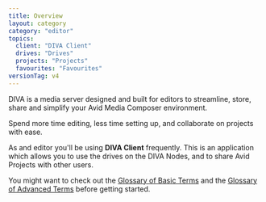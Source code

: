 ```yaml
---
title: Overview
layout: category
category: "editor"
topics:
  client: "DIVA Client"
  drives: "Drives"
  projects: "Projects"
  favourites: "Favourites"
versionTag: v4
---
```


DIVA is a media server designed and built for editors to streamline, store, share and simplify your Avid Media Composer environment.

Spend more time editing, less time setting up, and collaborate on projects with ease.

As and editor you'll be using <strong>DIVA Client</strong> frequently.
This is an application which allows you to use the drives on the DIVA Nodes, and to share Avid Projects with other users.

You might want to check out the [Glossary of Basic Terms](/v4/editor/glossary-basic.html) and the [Glossary of Advanced Terms](/v4/admin/glossary-advanced.html) before getting started.